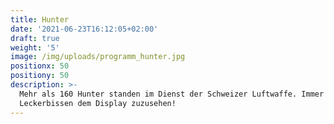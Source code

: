 ```yaml
---
title: Hunter
date: '2021-06-23T16:12:05+02:00'
draft: true
weight: '5'
image: /img/uploads/programm_hunter.jpg
positionx: 50
positiony: 50
description: >-
  Mehr als 160 Hunter standen im Dienst der Schweizer Luftwaffe. Immer ein
  Leckerbissen dem Display zuzusehen!
---
```


